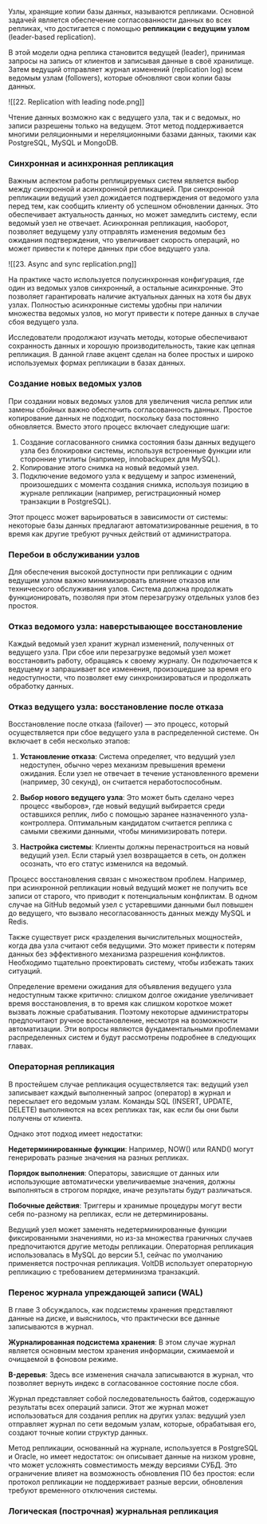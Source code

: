Узлы, хранящие копии базы данных, называются репликами. Основной задачей является обеспечение согласованности данных во всех репликах, что достигается с помощью **репликации с ведущим узлом** (leader-based replication).

В этой модели одна реплика становится ведущей (leader), принимая запросы на запись от клиентов и записывая данные в своё хранилище. Затем ведущий отправляет журнал изменений (replication log) всем ведомым узлам (followers), которые обновляют свои копии базы данных.

![[22. Replication with leading node.png]]

Чтение данных возможно как с ведущего узла, так и с ведомых, но записи разрешены только на ведущем. Этот метод поддерживается многими реляционными и нереляционными базами данных, такими как PostgreSQL, MySQL и MongoDB.

### Синхронная и асинхронная репликация

Важным аспектом работы реплицируемых систем является выбор между синхронной и асинхронной репликацией. При синхронной репликации ведущий узел дожидается подтверждения от ведомого узла перед тем, как сообщить клиенту об успешном обновлении данных. Это обеспечивает актуальность данных, но может замедлить систему, если ведомый узел не отвечает. Асинхронная репликация, наоборот, позволяет ведущему узлу отправлять изменения ведомым без ожидания подтверждения, что увеличивает скорость операций, но может привести к потере данных при сбое ведущего узла.

![[23. Async and sync replication.png]]

На практике часто используется полусинхронная конфигурация, где один из ведомых узлов синхронный, а остальные асинхронные. Это позволяет гарантировать наличие актуальных данных на хотя бы двух узлах. Полностью асинхронные системы удобны при наличии множества ведомых узлов, но могут привести к потере данных в случае сбоя ведущего узла.

Исследователи продолжают изучать методы, которые обеспечивают сохранность данных и хорошую производительность, такие как цепная репликация. В данной главе акцент сделан на более простых и широко используемых формах репликации в базах данных.

### Создание новых ведомых узлов

При создании новых ведомых узлов для увеличения числа реплик или замены сбойных важно обеспечить согласованность данных. Простое копирование данных не подходит, поскольку база постоянно обновляется. Вместо этого процесс включает следующие шаги:

1. Создание согласованного снимка состояния базы данных ведущего узла без блокировки системы, используя встроенные функции или сторонние утилиты (например, innobackupex для MySQL).
2. Копирование этого снимка на новый ведомый узел.
3. Подключение ведомого узла к ведущему и запрос изменений, произошедших с момента создания снимка, используя позицию в журнале репликации (например, регистрационный номер транзакции в PostgreSQL).

Этот процесс может варьироваться в зависимости от системы: некоторые базы данных предлагают автоматизированные решения, в то время как другие требуют ручных действий от администратора.
### Перебои в обслуживании узлов

Для обеспечения высокой доступности при репликации с одним ведущим узлом важно минимизировать влияние отказов или технического обслуживания узлов. Система должна продолжать функционировать, позволяя при этом перезагрузку отдельных узлов без простоя.

### Отказ ведомого узла: наверстывающее восстановление

Каждый ведомый узел хранит журнал изменений, полученных от ведущего узла. При сбое или перезагрузке ведомый узел может восстановить работу, обращаясь к своему журналу. Он подключается к ведущему и запрашивает все изменения, произошедшие за время его недоступности, что позволяет ему синхронизироваться и продолжать обработку данных.

### Отказ ведущего узла: восстановление после отказа

Восстановление после отказа (failover) — это процесс, который осуществляется при сбое ведущего узла в распределенной системе. Он включает в себя несколько этапов:

1. **Установление отказа**: Система определяет, что ведущий узел недоступен, обычно через механизм превышения времени ожидания. Если узел не отвечает в течение установленного времени (например, 30 секунд), он считается неработоспособным.
    
2. **Выбор нового ведущего узла**: Это может быть сделано через процесс «выборов», где новый ведущий выбирается среди оставшихся реплик, либо с помощью заранее назначенного узла-контроллера. Оптимальным кандидатом считается реплика с самыми свежими данными, чтобы минимизировать потери.
    
3. **Настройка системы**: Клиенты должны перенастроиться на новый ведущий узел. Если старый узел возвращается в сеть, он должен осознать, что его статус изменился на ведомый.
    

Процесс восстановления связан с множеством проблем. Например, при асинхронной репликации новый ведущий может не получить все записи от старого, что приводит к потенциальным конфликтам. В одном случае на GitHub ведомый узел с устаревшими данными был повышен до ведущего, что вызвало несогласованность данных между MySQL и Redis.

Также существует риск «разделения вычислительных мощностей», когда два узла считают себя ведущими. Это может привести к потерям данных без эффективного механизма разрешения конфликтов. Необходимо тщательно проектировать систему, чтобы избежать таких ситуаций.

Определение времени ожидания для объявления ведущего узла недоступным также критично: слишком долгое ожидание увеличивает время восстановления, в то время как слишком короткое может вызвать ложные срабатывания. Поэтому некоторые администраторы предпочитают ручное восстановление, несмотря на возможности автоматизации. Эти вопросы являются фундаментальными проблемами распределенных систем и будут рассмотрены подробнее в следующих главах.

### Операторная репликация

В простейшем случае репликация осуществляется так: ведущий узел записывает каждый выполненный запрос (оператор) в журнал и пересылает его ведомым узлам. Команды SQL (INSERT, UPDATE, DELETE) выполняются на всех репликах так, как если бы они были получены от клиента.

Однако этот подход имеет недостатки:

**Недетерминированные функции**: Например, NOW() или RAND() могут генерировать разные значения на разных репликах.

**Порядок выполнения**: Операторы, зависящие от данных или использующие автоматически увеличиваемые значения, должны выполняться в строгом порядке, иначе результаты будут различаться.

 **Побочные действия**: Триггеры и хранимые процедуры могут вести себя по-разному на репликах, если не детерминированы.

Ведущий узел может заменять недетерминированные функции фиксированными значениями, но из-за множества граничных случаев предпочитаются другие методы репликации. Операторная репликация использовалась в MySQL до версии 5.1, сейчас по умолчанию применяется построчная репликация. VoltDB использует операторную репликацию с требованием детерминизма транзакций.

### Перенос журнала упреждающей записи (WAL)

В главе 3 обсуждалось, как подсистемы хранения представляют данные на диске, и выяснилось, что практически все данные записываются в журнал.

**Журналированная подсистема хранения**: В этом случае журнал является основным местом хранения информации, сжимаемой и очищаемой в фоновом режиме.

**B-деревья**: Здесь все изменения сначала записываются в журнал, что позволяет вернуть индекс в согласованное состояние после сбоя.

Журнал представляет собой последовательность байтов, содержащую результаты всех операций записи. Этот же журнал может использоваться для создания реплик на других узлах: ведущий узел отправляет журнал по сети ведомым узлам, которые, обрабатывая его, создают точные копии структур данных.

Метод репликации, основанный на журнале, используется в PostgreSQL и Oracle, но имеет недостаток: он описывает данные на низком уровне, что может усложнять совместимость между версиями СУБД. Это ограничение влияет на возможность обновления ПО без простоя: если протокол репликации не поддерживает разные версии, обновления требуют временного отключения системы.

### Логическая (построчная) журнальная репликация

